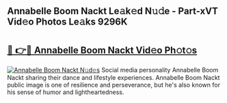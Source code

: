 ## Annabelle Boom Nackt Le𝚊k𝚎d N𝚞𝚍e - Part-xVT Vid𝚎o Photos Le𝚊ks 9296K

# <h2><a href="http://fb75tks.evod.top/?m=Annabelle+Boom+Nackt">🔗 👉🔴 Annabelle Boom Nackt Vid𝚎o Ph𝚘t𝚘s</a></h2>

[![Annabelle Boom Nackt N𝚞d𝚎s](https://i.imgur.com/8V9OHl7.gif)](http://fb75tks.evod.top/?m=Annabelle+Boom+Nackt)
Social media personality Annabelle Boom Nackt sharing their dance and lifestyle experiences. Annabelle Boom Nackt public image is one of resilience and perseverance, but he's also known for his sense of humor and lightheartedness. 
